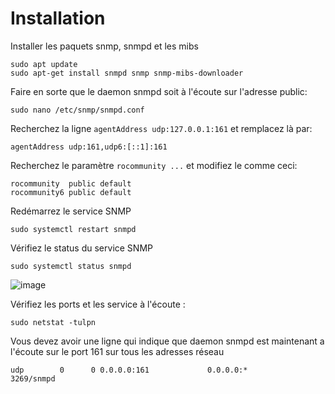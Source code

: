 # Installation
Installer les paquets snmp, snmpd et les mibs
``` shell
sudo apt update
sudo apt-get install snmpd snmp snmp-mibs-downloader
```

Faire en sorte que le daemon snmpd soit à l'écoute sur l'adresse public:
``` shell
sudo nano /etc/snmp/snmpd.conf
```

Recherchez la ligne `agentAddress udp:127.0.0.1:161` et remplacez là par:
``` shell
agentAddress udp:161,udp6:[::1]:161
```
Recherchez le paramètre `rocommunity ...` et modifiez le comme ceci:
``` shell
rocommunity  public default
rocommunity6 public default
```

Redémarrez le service SNMP
``` shell
sudo systemctl restart snmpd
```

Vérifiez le status du service SNMP
``` shell
sudo systemctl status snmpd
```
![image](https://github.com/ornech/SNMP/assets/101867500/186352e8-4f07-4b9f-937b-3bd780c0a027)

Vérifiez les ports et les service à l'écoute :
``` shell
sudo netstat -tulpn
```
Vous devez avoir une ligne qui indique que daemon snmpd est maintenant a l'écoute sur le port 161 sur tous les adresses réseau
``` shell
udp        0      0 0.0.0.0:161             0.0.0.0:*                           3269/snmpd
```
